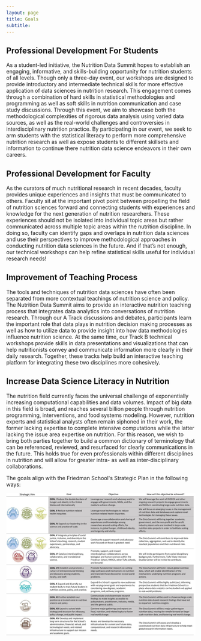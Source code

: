 ```yaml
---
layout: page
title: Goals 
subtitle: 
---
```


## Professional Development For Students

As a student-led initiative, the Nutrition Data Summit hopes to establish an engaging, informative, and skills-building opportunity for nutrition students of all levels. Though only a three-day event, our workshops are designed to provide introductory and intermediate technical skills for more effective application of data sciences in nutrition research. This engagement comes through a combination of hard skills in statistical methodologies and programming as well as soft skills in nutrition communication and case study discussions. Through this event, we aim to showcase both the methodological complexities of rigorous data analysis using varied data sources, as well as the real-world challenges and controversies in interdisciplinary nutrition practice. By participating in our event, we seek to arm students with the statistical literacy to perform more comprehensive nutrition research as well as expose students to different skillsets and information to continue there nutrition data science endeavors in their own careers.

## Professional Development for Faculty

As the curators of much nutritional research in recent decades, faculty provides unique experiences and insights that must be communicated to others. Faculty sit at the important pivot point between propelling the field of nutrition sciences forward and connecting students with experiences and knowledge for the next generation of nutrition researchers. These experiences should not be isolated into individual topic areas but rather communicated across multiple topic areas within the nutrition discipline. In doing so, faculty can identify gaps and overlaps in nutrition data sciences and use their perspectives to improve methodological approaches in conducting nutrition data sciences in the future. And if that’s not enough, our technical workshops can help refine statistical skills useful for individual research needs!

## Improvement of Teaching Process

The tools and techniques of nutrition data sciences have often been separated from more contextual teachings of nutrition science and policy. The Nutrition Data Summit aims to provide an interactive nutrition teaching process that integrates data analytics into conversations of nutrition research. Through our A Track discussions and debates, participants learn the important role that data plays in nutrition decision making processes as well as how to utilize data to provide insight into how data methodologies influence nutrition science. At the same time, our Track B technical workshops provide skills in data presentations and visualizations that can help nutritionists convey and communicate information more clearly in their daily research. Together, these tracks help build an interactive teaching platform for integrating these two disciplines more cohesively.

## Increase Data Science Literacy in Nutrition

The nutrition field currently faces the universal challenge of exponentially increasing computational capabilities and data volumes. Impact of big data in this field is broad, and reaches several billion people through nutrition programming, interventions, and food systems modeling. However, nutrition experts and statistical analysts often remain siphoned in their work, the former lacking expertise to complete intensive computations while the latter lacking the issue area expertise on nutrition. For this reason, we wish to bring both parties together to build a common dictionary of terminology that can be referenced, reviewed, and resurfaced for clearly communications in the future. This holds true for even professionals within different disciplines in nutrition and will allow for greater intra- as well as inter-disciplinary collaborations.

The goals align with the Friedman School's Strategic Plan in the following ways:

<img src="/img/strategicplan.jpg" width="800">


